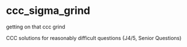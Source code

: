 # ccc_sigma_grind
getting on that ccc grind

CCC solutions for reasonably difficult questions {J4/5, Senior Questions)
